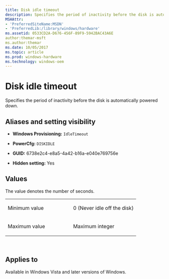 ```yaml
---
title: Disk idle timeout
description: Specifies the period of inactivity before the disk is automatically powered down.
MSHAttr:
- 'PreferredSiteName:MSDN'
- 'PreferredLib:/library/windows/hardware'
ms.assetid: 0533CD2A-D676-456F-89F9-5942BAC43A6E
author:themar-msft
ms.author:themar
ms.date: 10/05/2017
ms.topic: article
ms.prod: windows-hardware
ms.technology: windows-oem
---
```


# Disk idle timeout


Specifies the period of inactivity before the disk is automatically powered down.

## <span id="Aliases_and_setting_visibility"></span><span id="aliases_and_setting_visibility"></span><span id="ALIASES_AND_SETTING_VISIBILITY"></span>Aliases and setting visibility


-   **Windows Provisioning:** `IdleTimeout             `

-   **PowerCfg:** `DISKIDLE               `

-   **GUID:** 6738e2c4-e8a5-4a42-b16a-e040e769756e

-   **Hidden setting:** Yes

## <span id="Values"></span><span id="values"></span><span id="VALUES"></span>Values


The value denotes the number of seconds.

<table>
<colgroup>
<col width="50%" />
<col width="50%" />
</colgroup>
<tbody>
<tr class="odd">
<td><p>Minimum value</p></td>
<td><p>0 (Never idle off the disk)</p></td>
</tr>
<tr class="even">
<td><p>Maximum value</p></td>
<td><p>Maximum integer</p></td>
</tr>
</tbody>
</table>

 

## <span id="Applies_to"></span><span id="applies_to"></span><span id="APPLIES_TO"></span>Applies to

Available in Windows Vista and later versions of Windows.
